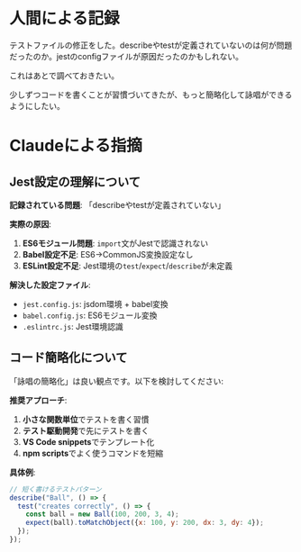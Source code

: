 # 人間による記録

テストファイルの修正をした。describeやtestが定義されていないのは何が問題だったのか。jestのconfigファイルが原因だったのかもしれない。

これはあとで調べておきたい。

少しずつコードを書くことが習慣づいてきたが、もっと簡略化して詠唱ができるようにしたい。

# Claudeによる指摘

## Jest設定の理解について

**記録されている問題**: 「describeやtestが定義されていない」

**実際の原因**:
1. **ES6モジュール問題**: `import`文がJestで認識されない
2. **Babel設定不足**: ES6→CommonJS変換設定なし  
3. **ESLint設定不足**: Jest環境の`test`/`expect`/`describe`が未定義

**解決した設定ファイル**:
- `jest.config.js`: jsdom環境 + babel変換
- `babel.config.js`: ES6モジュール変換
- `.eslintrc.js`: Jest環境認識

## コード簡略化について

「詠唱の簡略化」は良い観点です。以下を検討してください:

**推奨アプローチ**:
1. **小さな関数単位**でテストを書く習慣
2. **テスト駆動開発**で先にテストを書く
3. **VS Code snippets**でテンプレート化
4. **npm scripts**でよく使うコマンドを短縮

**具体例**:
```javascript
// 短く書けるテストパターン
describe("Ball", () => {
  test("creates correctly", () => {
    const ball = new Ball(100, 200, 3, 4);
    expect(ball).toMatchObject({x: 100, y: 200, dx: 3, dy: 4});
  });
});
```
